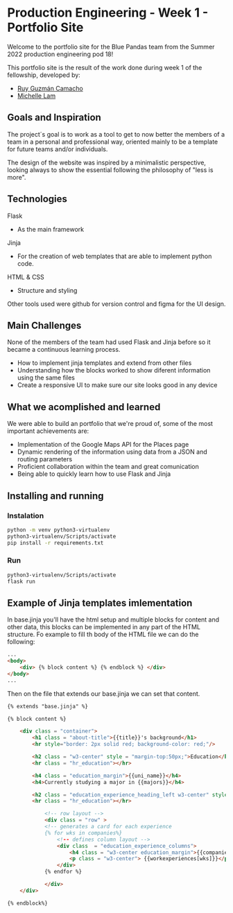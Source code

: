 # Production Engineering - Week 1 - Portfolio Site

Welcome to the portfolio site for the Blue Pandas team from the Summer 2022 production engineering pod 18!

This portfolio site is the result of the work done during week 1 of the fellowship, developed by:

- [Ruy Guzmán Camacho](https://github.com/Ruy-GC)
- [Michelle Lam](https://github.com/michelellam)

## Goals and Inspiration
The project´s goal is to work as a tool to get to now better the members of a team in a personal and professional way, oriented mainly to be a template for future teams and/or individuals.

The design of the website was inspired by a minimalistic perspective, looking always to show the essential following the philosophy of "less is more".

## Technologies

Flask
- As the main framework

Jinja
- For the creation of web templates that are able to implement python code.

HTML & CSS
- Structure and styling

Other tools used were github for version control and figma for the UI design. 

## Main Challenges
None of the members of the team had used Flask and Jinja before so it became a continuous learning process. 

- How to implement jinja templates and extend from other files
- Understanding how the blocks worked to show diferent information using the same files
- Create a responsive UI to make sure our site looks good in any device

## What we acomplished and learned
We were able to build an portfolio that we're proud of, some of the most important achievements are:

- Implementation of the Google Maps API for the Places page
- Dynamic rendering of the information using data from a JSON and routing parameters
- Proficient collaboration within the team and great comunication
- Being able to quickly learn how to use Flask and Jinja

## Installing and running
### Instalation
``` bash
python -m venv python3-virtualenv
python3-virtualenv/Scripts/activate 
pip install -r requirements.txt
```

### Run
``` bash
python3-virtualenv/Scripts/activate 
flask run
```

## Example of Jinja templates imlementation
In base.jinja you'll have the html setup and multiple blocks for content and other data, this blocks can be implemented in any part of the HTML structure. Fo example to fill th body of the HTML file we can do the following:

``` HTML
...
<body>
    <div> {% block content %} {% endblock %} </div>
</body>
...
```

Then on the file that extends our base.jinja we can set that content.

``` HTML
{% extends "base.jinja" %}

{% block content %}

    <div class = "container">
        <h1 class = "about-title">{{title}}'s background</h1>
        <hr style="border: 2px solid red; background-color: red;"/>

        <h2 class = "w3-center" style = "margin-top:50px;">Education</h2>
        <hr class = "hr_education"></hr>

        <h4 class = "education_margin">{{uni_name}}</h4>
        <h4>Currently studying a major in {{majors}}</h4>

        <h2 class = "education_experience_heading_left w3-center" style = "margin-top:50px;">Work Experiences</h2>
        <hr class = "hr_education"></hr>

            <!-- row layout -->
            <div class = "row" >
            <!-- generates a card for each experience
            {% for wks in companies%}
                <!-- defines column layout -->
                <div class  = "education_experience_columns">
                    <h4 class = "w3-center education_margin">{{companies[wks]}}</h4>
                    <p class = "w3-center"> {{workexperiences[wks]}}</p>
                </div>
            {% endfor %}

            </div>
    </div>

{% endblock%}
```

